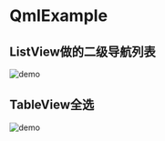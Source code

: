 # QmlExample
## ListView做的二级导航列表

![demo](https://github.com/bairutai/QmlExample/blob/master/QmlListNavigation/listNavigation.gif)

## TableView全选

![demo](https://github.com/bairutai/QmlExample/blob/master/QmlTableViewSelectAll/selectall.git)



